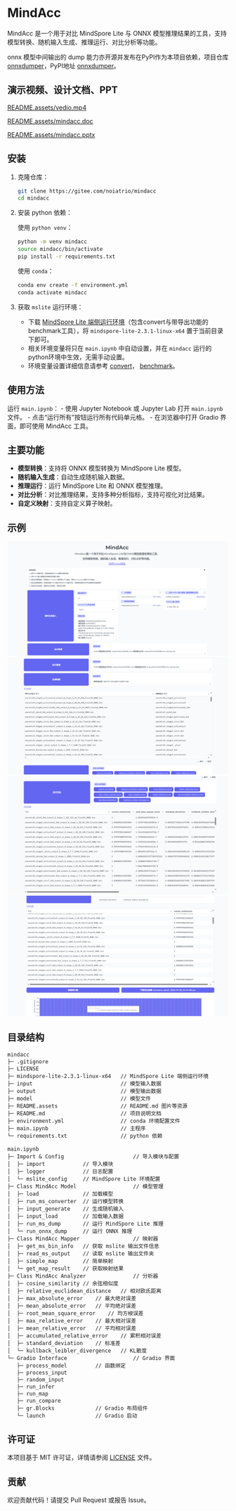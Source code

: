 # MindAcc

MindAcc 是一个用于对比 MindSpore Lite 与 ONNX 模型推理结果的工具，支持模型转换、随机输入生成、推理运行、对比分析等功能。

onnx 模型中间输出的 dump 能力亦开源并发布在PyPI作为本项目依赖，项目仓库 [onnxdumper](https://gitee.com/noiatrio/onnxdumper)，PyPI地址 [onnxdumper](https://pypi.org/project/onnxdumper/)。

## 演示视频、设计文档、PPT

[README.assets/vedio.mp4](https://gitee.com/noiatrio/mindacc/blob/master/README.assets/vedio.mp4)

[README.assets/mindacc.doc](https://gitee.com/noiatrio/mindacc/blob/master/README.assets/mindacc%E5%BC%80%E5%8F%91%E8%AE%BE%E8%AE%A1%E6%96%87%E6%A1%A3.docx)

[README.assets/mindacc.pptx](https://gitee.com/noiatrio/mindacc/blob/master/README.assets/mindacc.pptx)

## 安装

1. 克隆仓库：
    ```sh
    git clone https://gitee.com/noiatrio/mindacc
    cd mindacc
    ```

2. 安装 python 依赖：

    使用 `python venv`：
    ```sh
    python -m venv mindacc
    source mindacc/bin/activate
    pip install -r requirements.txt
    ```

    使用 `conda`：
    ```sh
    conda env create -f environment.yml
    conda activate mindacc
    ```

3. 获取 `mslite` 运行环境：

    - 下载 [MindSpore Lite 端侧运行环境](https://www.mindspore.cn/lite/docs/zh-CN/master/use/downloads.html)（包含convert与带导出功能的benchmark工具），将 `mindspore-lite-2.3.1-linux-x64` 置于当前目录下即可。
    - 相关环境变量将只在 `main.ipynb` 中自动设置，并在 `mindacc` 运行的python环境中生效，无需手动设置。
    - 环境变量设置详细信息请参考 [convert](https://www.mindspore.cn/lite/docs/zh-CN/master/train/converter_train.html)， [benchmark](https://www.mindspore.cn/lite/docs/zh-CN/master/tools/benchmark_tool.html#dump功能)。

## 使用方法
运行 `main.ipynb`：
    - 使用 Jupyter Notebook 或 Jupyter Lab 打开 `main.ipynb` 文件。
    - 点击“运行所有”按钮运行所有代码单元格。
    - 在浏览器中打开 Gradio 界面，即可使用 MindAcc 工具。

## 主要功能

- **模型转换**：支持将 ONNX 模型转换为 MindSpore Lite 模型。
- **随机输入生成**：自动生成随机输入数据。
- **推理运行**：运行 MindSpore Lite 和 ONNX 模型推理。
- **对比分析**：对比推理结果，支持多种分析指标，支持可视化对比结果。
- **自定义映射**：支持自定义算子映射。

## 示例
![img1](README.assets/image1.png)
![img2](README.assets/image2.png)
![img3](README.assets/image3.png)
![img4](README.assets/image4.png)

## 目录结构

```
mindacc
├─ .gitignore
├─ LICENSE
├─ mindspore-lite-2.3.1-linux-x64   // MindSpore Lite 端侧运行环境
├─ input                            // 模型输入数据
├─ output                           // 模型输出数据
├─ model                            // 模型文件
├─ README.assets                    // README.md 图片等资源
├─ README.md                        // 项目说明文档
├─ environment.yml                  // conda 环境配置文件
├─ main.ipynb                       // 主程序
└─ requirements.txt                 // python 依赖
```

```
main.ipynb 
├─ Import & Config                      // 导入模块与配置
│  ├─ import            // 导入模块            
│  ├─ logger            // 日志配置
│  └─ mslite_config     // MindSpore Lite 环境配置
├─ Class MindAcc Model                  // 模型管理
│  ├─ load              // 加载模型
│  ├─ run_ms_converter  // 运行模型转换
│  ├─ input_generate    // 生成随机输入
│  ├─ input_load        // 加载输入数据
│  ├─ run_ms_dump       // 运行 MindSpore Lite 推理
│  └─ run_onnx_dump     // 运行 ONNX 推理
├─ Class MindAcc Mapper                 // 映射器
│  ├─ get_ms_bin_info   // 获取 mslite 输出文件信息
│  ├─ read_ms_output    // 读取 mslite 输出文件夹
│  ├─ simple_map        // 简单映射
│  └─ get_map_result    // 获取映射结果
├─ Class MindAcc Analyzer               // 分析器
│  ├─ cosine_similarity // 余弦相似度
│  ├─ relative_euclidean_distance   // 相对欧氏距离
│  ├─ max_absolute_error    // 最大绝对误差
│  ├─ mean_absolute_error   // 平均绝对误差
│  ├─ root_mean_square_error    // 均方根误差
│  ├─ max_relative_error    // 最大相对误差
│  ├─ mean_relative_error   // 平均相对误差
│  ├─ accumulated_relative_error    // 累积相对误差
│  ├─ standard_deviation    // 标准差
│  └─ kullback_leibler_divergence   // KL散度
└─ Gradio Interface                     // Gradio 界面
   ├─ process_model         // 函数绑定
   ├─ process_input
   ├─ random_input
   ├─ run_infer
   ├─ run_map
   ├─ run_compare
   ├─ gr.Blocks             // Gradio 布局组件
   └─ launch                // Gradio 启动
```
## 许可证

本项目基于 MIT 许可证，详情请参阅 [LICENSE](LICENSE) 文件。

## 贡献

欢迎贡献代码！请提交 Pull Request 或报告 Issue。
